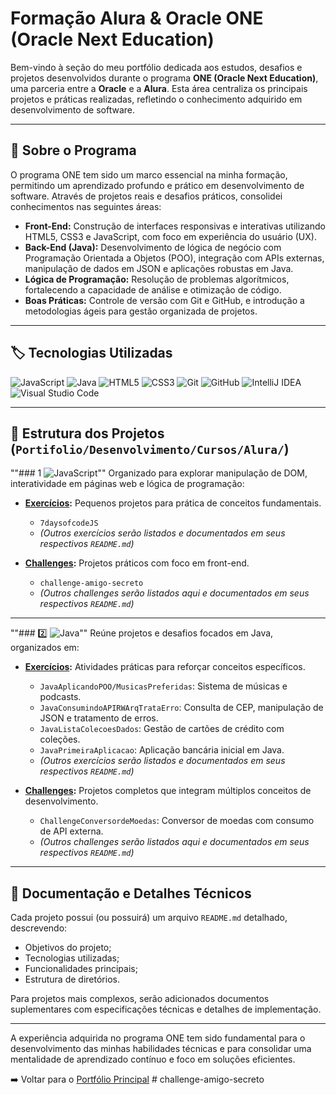  # Formação Alura & Oracle ONE (Oracle Next Education)

Bem-vindo à seção do meu portfólio dedicada aos estudos, desafios e projetos desenvolvidos durante o programa **ONE (Oracle Next Education)**, uma parceria entre a **Oracle** e a **Alura**. Esta área centraliza os principais projetos e práticas realizadas, refletindo o conhecimento adquirido em desenvolvimento de software.

---

## 🚀 **Sobre o Programa**

O programa ONE tem sido um marco essencial na minha formação, permitindo um aprendizado profundo e prático em desenvolvimento de software. Através de projetos reais e desafios práticos, consolidei conhecimentos nas seguintes áreas:

* **Front-End:** Construção de interfaces responsivas e interativas utilizando HTML5, CSS3 e JavaScript, com foco em experiência do usuário (UX).
* **Back-End (Java):** Desenvolvimento de lógica de negócio com Programação Orientada a Objetos (POO), integração com APIs externas, manipulação de dados em JSON e aplicações robustas em Java.
* **Lógica de Programação:** Resolução de problemas algorítmicos, fortalecendo a capacidade de análise e otimização de código.
* **Boas Práticas:** Controle de versão com Git e GitHub, e introdução a metodologias ágeis para gestão organizada de projetos.

---

## 🏷️ **Tecnologias Utilizadas**

![JavaScript](https://img.shields.io/badge/javascript-%23323330.svg?style=for-the-badge\&logo=javascript\&logoColor=%23F7DF1E)
![Java](https://img.shields.io/badge/java-%23ED8B00.svg?style=for-the-badge\&logo=openjdk\&logoColor=white)
![HTML5](https://img.shields.io/badge/html5-%23E34F26.svg?style=for-the-badge\&logo=html5\&logoColor=white)
![CSS3](https://img.shields.io/badge/css3-%231572B6.svg?style=for-the-badge\&logo=css3\&logoColor=white)
![Git](https://img.shields.io/badge/Git-E44C30?style=for-the-badge\&logo=git\&logoColor=white)
![GitHub](https://img.shields.io/badge/GitHub-100000?style=for-the-badge\&logo=github\&logoColor=white)
![IntelliJ IDEA](https://img.shields.io/badge/IntelliJIDEA-000000.svg?style=for-the-badge\&logo=intellij-idea\&logoColor=white)
![Visual Studio Code](https://img.shields.io/badge/Visual_Studio_Code-0078d7.svg?style=for-the-badge\&logo=visual-studio-code\&logoColor=white)

---

## 📂 **Estrutura dos Projetos** (`Portifolio/Desenvolvimento/Cursos/Alura/`)

""### 1️ ![JavaScript](https://img.shields.io/badge/javascript-%23323330.svg?style=for-the-badge\&logo=javascript\&logoColor=%23F7DF1E)""
Organizado para explorar manipulação de DOM, interatividade em páginas web e lógica de programação:

* **[Exercícios](./Javascript/Exercicios/README.md):** Pequenos projetos para prática de conceitos fundamentais.

  * `7daysofcodeJS`
  * *(Outros exercícios serão listados e documentados em seus respectivos `README.md`)*

* **[Challenges](./Javascript/Challenge/README.md):** Projetos práticos com foco em front-end.

  * `challenge-amigo-secreto`
  * *(Outros challenges serão listados aqui e documentados em seus respectivos `README.md`)*

---

""### 2️⃣ ![Java](https://img.shields.io/badge/java-%23ED8B00.svg?style=for-the-badge\&logo=openjdk\&logoColor=white)""
Reúne projetos e desafios focados em Java, organizados em:

* **[Exercícios](./Java/Exercicios/README.md):** Atividades práticas para reforçar conceitos específicos.

  * `JavaAplicandoPOO/MusicasPreferidas`: Sistema de músicas e podcasts.
  * `JavaConsumindoAPIRWArqTrataErro`: Consulta de CEP, manipulação de JSON e tratamento de erros.
  * `JavaListaColecoesDados`: Gestão de cartões de crédito com coleções.
  * `JavaPrimeiraAplicacao`: Aplicação bancária inicial em Java.
  * *(Outros exercícios serão listados e documentados em seus respectivos `README.md`)*

* **[Challenges](./Java/Challenge/README.md):** Projetos completos que integram múltiplos conceitos de desenvolvimento.

  * `ChallengeConversordeMoedas`: Conversor de moedas com consumo de API externa.
  * *(Outros challenges serão listados aqui e documentados em seus respectivos `README.md`)*

---

## 📌 **Documentação e Detalhes Técnicos**

Cada projeto possui (ou possuirá) um arquivo `README.md` detalhado, descrevendo:

* Objetivos do projeto;
* Tecnologias utilizadas;
* Funcionalidades principais;
* Estrutura de diretórios.

Para projetos mais complexos, serão adicionados documentos suplementares com especificações técnicas e detalhes de implementação.

---

A experiência adquirida no programa ONE tem sido fundamental para o desenvolvimento das minhas habilidades técnicas e para consolidar uma mentalidade de aprendizado contínuo e foco em soluções eficientes.

➡️ Voltar para o [Portfólio Principal](../../../README.md)
#   c h a l l e n g e - a m i g o - s e c r e t o  
 
